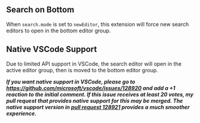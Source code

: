 ## Search on Bottom
When `search.mode` is set to `newEditor`, this extension will force new search editors to open in the bottom editor group.

## Native VSCode Support
Due to limited API support in VSCode, the search editor will open in the active editor group, then is moved to the bottom editor group.

**_If you want native support in VSCode, please go to https://github.com/microsoft/vscode/issues/128920 and add a +1 reaction to the initial comment. If this issue receives at least 20 votes, my pull request that provides native support for this may be merged. The native support version in [pull request 128921](https://github.com/microsoft/vscode/pull/128921) provides a much smoother experience._**
